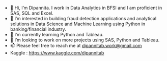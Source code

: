 - 👋 Hi, I’m Dipannita. I work in Data Analytics in BFSI and I am proficient in SAS, SQL and Excel.
- 👀 I’m interested in building fraud detection applications and analytical solutions in Data Science and Machine Learning using Python in banking/financial industry.
- 🌱 I’m currently learning Python and Tableau.
- 💞️ I’m looking to work on more projects using SAS, Python and Tableau.
- 📫 Please feel free to reach me at dipannitab.work@gmail.com 
- Kaggle : https://www.kaggle.com/dipannitab



